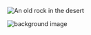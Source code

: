 ![An old rock in the desert](/images/bacground-image.gif)

<div>
<img src="./images/bacground-image.gif" alt="background image" />
</div>
